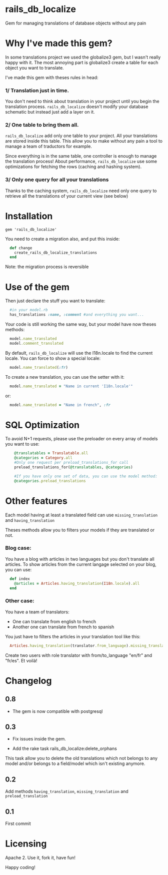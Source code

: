 # rails_db_localize

Gem for managing translations of database objects without any pain

# Why I've made this gem?

In some translations project we used the globalize3 gem, but I wasn't really happy with it.
The most annoying part is globalize3 create a table for each object you want to translate.

I've made this gem with theses rules in head:

### 1/ Translation just in time.

You don't need to think about translation in your project until you begin the translation process.
`rails_db_localize` doesn't modify your database schematic but instead just add a layer on it.

### 2/ One table to bring them all.

`rails_db_localize` add only one table to your project. All your translations are stored inside this table.
This allow you to make without any pain a tool to manage a team of traductors for example. 

Since everything is in the same table, one controller is enough to manage the translation process!
About performance, `rails_db_localize` use some optimizations for fetching the rows (caching and hashing system).

### 3/ Only one query for all your translations

Thanks to the caching system, `rails_db_localize` need only one query to retrieve all the translations of your current view (see below)

# Installation

```Gemfile
gem 'rails_db_localize'
```

You need to create a migration also, and put this inside:

```ruby
  def change
    create_rails_db_localize_translations
  end
```

Note: the migration process is reversible

# Use of the gem

Then just declare the stuff you want to translate:

```ruby
  #in your model.rb
  has_translations :name, :comment #and everything you want...
```

Your code is still working the same way, but your model have now theses methods:

```ruby
  model.name_translated
  model.comment_translated
```

By default, `rails_db_localize` will use the I18n.locale to find the current locale. You can force to show a special locale:

```ruby
  model.name_translated(:fr)
```

To create a new translation, you can use the setter with it:

```ruby
  model.name_translated = "Name in current 'I18n.locale'"
```

or:

```ruby
  model.name_translated = "Name in french", :fr
```

# SQL Optimization

To avoid N+1 requests, please use the preloader on every array of models you want to use:

```ruby
    @translatables = Translatable.all
    @categories = Category.all
    #Only one request per preload_translations_for call
    preload_translations_for(@translatables, @categories)

    #If you have only one set of data, you can use the model method:
    @categories.preload_translations
```

# Other features

Each model having at least a translated field can use `missing_translation` and `having_translation`

Theses methods allow you to filters your models if they are translated or not.

### Blog case:

You have a blog with articles in two languages but you don't translate all articles.
To show articles from the current langage selected on your blog, you can use:

```ruby
  def index
    @articles = Articles.having_translation(I18n.locale).all
  end
```

### Other case:

You have a team of translators:
- One can translate from english to french
- Another one can translate from french to spanish

You just have to filters the articles in your translation tool like this:
```ruby
  Articles.having_translation(translator.from_language).missing_translation(translator.to_language)
```
Create two users with role translator with from/to_language "en/fr" and "fr/es". Et voilà!

# Changelog

## 0.8

* The gem is now compatible with postgresql

## 0.3

* Fix issues inside the gem.

* Add the rake task rails_db_localize:delete_orphans

This task allow you to delete the old translations which not belongs to any model and/or belongs to a field/model which isn't existing anymore.

## 0.2

Add methods `having_translation`, `missing_translation` and `preload_translation`

## 0.1

First commit

# Licensing

Apache 2. Use it, fork it, have fun!

Happy coding!

